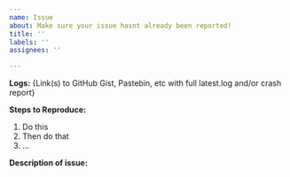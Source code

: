 ```yaml
---
name: Issue
about: Make sure your issue hasnt already been reported!
title: ''
labels: ''
assignees: ''

---
```


<!-- Thank you for reporting! -->

<!-- Please make sure you are using the latest version and that your issue hasnt already been reported! -->
<!-- If you have any questions, concerns, or suggestions, or need help please join our discord! -->
<!-- https://discord.gg/h8zRw9H -->
<!-- **IMPORTANT** -->
<!-- IF A LOG IS APPLICABLE AND YOU FAIL TO PROVIDE ONE, YOU MAY NOT RECIEVE HELP AND THE ISSUE WILL BE CLOSED! -->

**Logs:** {Link(s) to GitHub Gist, Pastebin, etc with full latest.log and/or crash report}

**Steps to Reproduce:**
 1. Do this
 2. Then do that
 3. ...

**Description of issue:**

